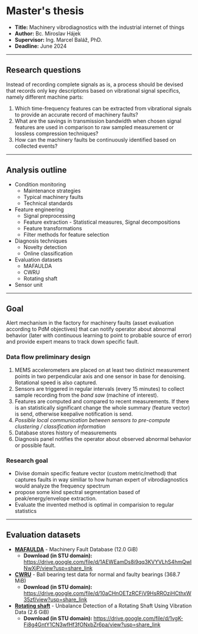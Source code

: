 # Master's thesis
- **Title:** Machinery vibrodiagnostics with the industrial internet of things
- **Author:** Bc. Miroslav Hájek
- **Supervisor:** Ing. Marcel Baláž, PhD.
- **Deadline:** June 2024


___
## Research questions
Instead of recording complete signals as is, a process should be devised that records
only key descriptions based on vibrational signal specifics, namely different machine
parts:

1. Which time-frequency features can be extracted from vibrational signals to provide an accurate record of machinery faults?
2. What are the savings in transmission bandwidth when chosen signal features
are used in comparison to raw sampled measurement or lossless compression
techniques?
3. How can the machinery faults be continuously identified based on collected
events?

___
## Analysis outline
- Condition monitoring
	+ Maintenance strategies
	+ Typical machinery faults
	+ Technical standards
- Feature engineering
	+ Signal preprocessing
	+ Feature extraction - Statistical measures, Signal decompositions
	+ Feature transformations
	+ Filter methods for feature selection
- Diagnosis techniques
	+ Novelty detection
	+ Online classification
- Evaluation datasets
	+ MAFAULDA
	+ CWRU
	+ Rotating shaft
- Sensor unit

___
## Goal
Alert mechanism in the factory for machinery faults (asset evaluation according to PdM objectives) that can notify operator about abnormal behavior (later with continuous learning to point to probable source of error) and provide expert means to track down specific fault.

### Data flow preliminary design
1. MEMS accelerometers are placed on at least two distinict measurement points in two perpendicular axis and one sensor in base for denoising. Rotational speed is also captured.
2.  Sensors are triggered in regular intervals (every 15 minutes) to collect sample recording from the *band saw* (machine of interest).
3. Features are computed and compared to recent measurements. If there is an statistically significant change the whole summary (feature vector) is send, otherwise keepalive notification is send.
4. *Possible local communication between sensors to pre-compute clustering / classification information*
5. Database stores history of measurements
6. Diagnosis panel notifies the operator about observed abnormal behavior or possible fault.

### Research goal
- Divise domain specific feature vector (custom metric/method) that captures faults
in way similiar to how human expert of vibrodiagnostics would analyze the frequency spectrum
- propose some kind spectral segmentation based of peak/energy/envelope extraction.
- Evaluate the invented method is optimal in comparision to regular statistics


____
## Evaluation datasets
- [**MAFAULDA**](https://www02.smt.ufrj.br/~offshore/mfs/page_01.html) - Machinery Fault Database (12.0 GiB)
	+ **Download (in STU domain):** https://drive.google.com/file/d/1AEWEamDs8i9qq3KVYVLhS4hmQwINwXjP/view?usp=share_link
- [**CWRU**](https://engineering.case.edu/bearingdatacenter) - Ball bearing test data for normal and faulty bearings (368.7 MiB)
	- **Download (in STU domain):** https://drive.google.com/file/d/10aCHnOETzRCFiV9HsRROziHCthxW35zf/view?usp=share_link
- [**Rotating shaft**](https://www.kaggle.com/datasets/jishnukoliyadan/vibration-analysis-on-rotating-shaft) - Unbalance Detection of a Rotating Shaft Using Vibration Data (2.6 GiB)
	+ **Download (in STU domain):** https://drive.google.com/file/d/1vgK-Fi8g4GntY1CN3wfHf3fONxbZr6pa/view?usp=share_link

